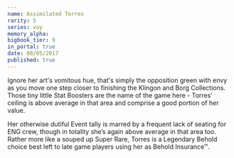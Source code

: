```yaml
---
name: Assimilated Torres
rarity: 5
series: voy
memory_alpha:
bigbook_tier: 9
in_portal: true
date: 08/05/2017
published: true
---
```


Ignore her art's vomitous hue, that's simply the opposition green with envy as you move one step closer to finishing the Klingon and Borg Collections. Those tiny little Stat Boosters are the name of the game here - Torres’ ceiling is above average in that area and comprise a good portion of her value.

Her otherwise dutiful Event tally is marred by a frequent lack of seating for ENG crew, though in totality she’s again above average in that area too. Rather more like a souped up Super Rare, Torres is a Legendary Behold choice best left to late game players using her as Behold Insurance™.
